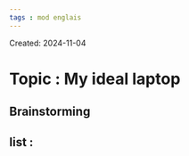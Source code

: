 ```yaml
---
tags : mod englais
---
```

Created: 2024-11-04

# Topic : **My ideal laptop**
## Brainstorming

**list** : 
- 